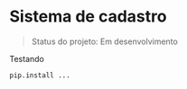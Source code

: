 <h1>Sistema de cadastro</h1>

> Status do projeto: Em desenvolvimento 

Testando 

````
pip.install ...
````
